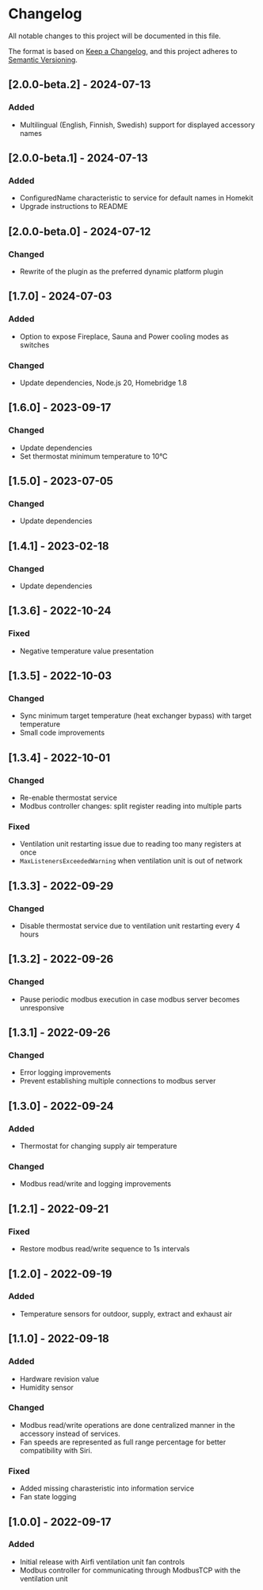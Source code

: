 # Changelog

All notable changes to this project will be documented in this file.

The format is based on [Keep a Changelog](https://keepachangelog.com/en/1.0.0/),
and this project adheres to [Semantic Versioning](https://semver.org/spec/v2.0.0.html).

## [2.0.0-beta.2] - 2024-07-13

### Added

- Multilingual (English, Finnish, Swedish) support for displayed accessory names

## [2.0.0-beta.1] - 2024-07-13

### Added

- ConfiguredName characteristic to service for default names in Homekit
- Upgrade instructions to README

## [2.0.0-beta.0] - 2024-07-12

### Changed

- Rewrite of the plugin as the preferred dynamic platform plugin

## [1.7.0] - 2024-07-03

### Added

- Option to expose Fireplace, Sauna and Power cooling modes as switches

### Changed

- Update dependencies, Node.js 20, Homebridge 1.8

## [1.6.0] - 2023-09-17

### Changed

- Update dependencies
- Set thermostat minimum temperature to 10°C

## [1.5.0] - 2023-07-05

### Changed

- Update dependencies

## [1.4.1] - 2023-02-18

### Changed

- Update dependencies

## [1.3.6] - 2022-10-24

### Fixed

- Negative temperature value presentation

## [1.3.5] - 2022-10-03

### Changed

- Sync minimum target temperature (heat exchanger bypass) with target temperature
- Small code improvements

## [1.3.4] - 2022-10-01

### Changed

- Re-enable thermostat service
- Modbus controller changes: split register reading into multiple parts

### Fixed

- Ventilation unit restarting issue due to reading too many registers at once
- `MaxListenersExceededWarning` when ventilation unit is out of network

## [1.3.3] - 2022-09-29

### Changed

- Disable thermostat service due to ventilation unit restarting every 4 hours

## [1.3.2] - 2022-09-26

### Changed

- Pause periodic modbus execution in case modbus server becomes unresponsive

## [1.3.1] - 2022-09-26

### Changed

- Error logging improvements
- Prevent establishing multiple connections to modbus server

## [1.3.0] - 2022-09-24

### Added

- Thermostat for changing supply air temperature

### Changed

- Modbus read/write and logging improvements

## [1.2.1] - 2022-09-21

### Fixed

- Restore modbus read/write sequence to 1s intervals

## [1.2.0] - 2022-09-19

### Added

- Temperature sensors for outdoor, supply, extract and exhaust air

## [1.1.0] - 2022-09-18

### Added

- Hardware revision value
- Humidity sensor

### Changed

- Modbus read/write operations are done centralized manner in the accessory instead of services.
- Fan speeds are represented as full range percentage for better compatibility with Siri.

### Fixed

- Added missing charasteristic into information service
- Fan state logging

## [1.0.0] - 2022-09-17

### Added

- Initial release with Airfi ventilation unit fan controls
- Modbus controller for communicating through ModbusTCP with the ventilation unit